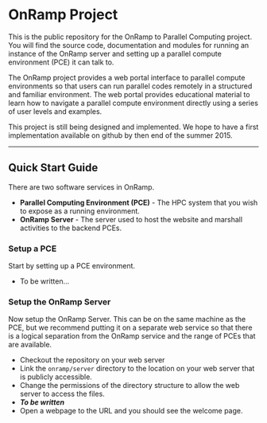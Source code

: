 # OnRamp Project

This is the public repository for the OnRamp to Parallel Computing project.  You will find the source code, documentation and modules for running an instance of the OnRamp server and setting up a parallel compute environment (PCE) it can talk to.

The OnRamp project provides a web portal interface to parallel compute environments so that users can run parallel codes remotely in a structured and familiar environment.  The web portal provides educational material to learn how to navigate a parallel compute environment directly using a series of user levels and examples.

This project is still being designed and implemented.  We hope to have a first implementation available on github by then end of the summer 2015.

-----------------------------------
## Quick Start Guide

There are two software services in OnRamp.

 * **Parallel Computing Environment (PCE)** - The HPC system that you wish to expose as a running environment.
 * **OnRamp Server** - The server used to host the website and marshall activities to the backend PCEs.

### Setup a PCE

Start by setting up a PCE environment.

 * To be written...

### Setup the OnRamp Server

Now setup the OnRamp Server. This can be on the same machine as the PCE, but we recommend putting it on a separate web service so that there is a logical separation from the OnRamp service and the range of PCEs that are available.

 * Checkout the repository on your web server
 * Link the ```onramp/server``` directory to the location on your web server that is publicly accessible.
 * Change the permissions of the directory structure to allow the web server to access the files.
 * ***To be written***
 * Open a webpage to the URL and you should see the welcome page.
